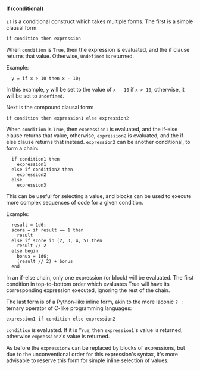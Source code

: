 #### If (conditional)

`if` is a conditional construct which takes multiple forms. The first is a
simple clausal form:

```if condition then expression```

When `condition` is `True`, then the expression is evaluated, and the if clause
returns that value. Otherwise, `Undefined` is returned.

Example:
```
  y = if x > 10 then x - 10;
```

In this example, `y` will be set to the value of `x - 10` if `x > 10`,
otherwise, it will be set to `Undefined`.

Next is the compound clausal form:

```if condition then expression1 else expression2```

When `condition` is `True`, then `expression1` is evaluated, and the if-else
clause returns that value, otherwise, `expression2` is evaluated, and the if-
else clause returns that instead. `expression2` can be another conditional, to
form a chain:

```
  if condition1 then
    expression1
  else if condition2 then
    expression2
  else
    expression3
```

This can be useful for selecting a value, and blocks can be used to execute
more complex sequences of code for a given condition.

Example:
```
  result = 1d6;
  score = if result == 1 then
    result
  else if score in (2, 3, 4, 5) then
    result // 2
  else begin
    bonus = 1d6;
    (result // 2) + bonus
  end
```

In an if-else chain, only one expression (or block) will be evaluated. The
first condition in top-to-bottom order which evaluates True will have its
corresponding expression executed, ignoring the rest of the chain. 

The last form is of a Python-like inline form, akin to the more laconic `? :`
ternary operator of C-like programming languages:

```expression1 if condition else expression2```

`condition` is evaluated. If it is `True`, then `expression1`'s value is
returned, otherwise `expression2`'s value is returned.

As before the `expression`s can be replaced by blocks of expressions, but due
to the unconventional order for this expression's syntax, it's more advisable
to reserve this form for simple inline selection of values.

